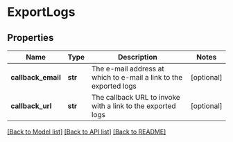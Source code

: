 # ExportLogs

## Properties
Name | Type | Description | Notes
------------ | ------------- | ------------- | -------------
**callback_email** | **str** | The e-mail address at which to e-mail a link to the exported logs | [optional] 
**callback_url** | **str** | The callback URL to invoke with a link to the exported logs | [optional] 

[[Back to Model list]](../README.md#documentation-for-models) [[Back to API list]](../README.md#documentation-for-api-endpoints) [[Back to README]](../README.md)

